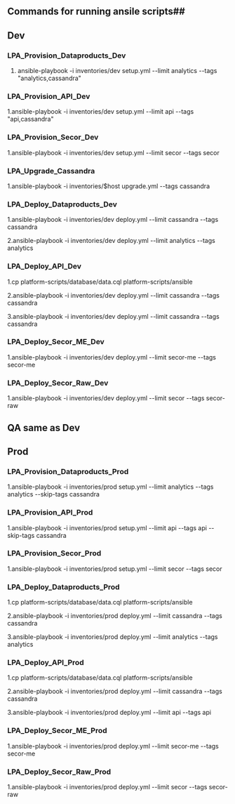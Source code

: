 ## Commands for running ansile scripts##

## Dev ##

### LPA_Provision_Dataproducts_Dev ###

1. ansible-playbook -i inventories/dev setup.yml --limit analytics --tags "analytics,cassandra"

### LPA_Provision_API_Dev ###

1.ansible-playbook -i inventories/dev setup.yml --limit api --tags "api,cassandra"

### LPA_Provision_Secor_Dev ###

1.ansible-playbook -i inventories/dev setup.yml --limit secor --tags secor

### LPA_Upgrade_Cassandra ###

1.ansible-playbook -i inventories/$host upgrade.yml --tags cassandra

### LPA_Deploy_Dataproducts_Dev ###

1.ansible-playbook -i inventories/dev deploy.yml --limit cassandra --tags cassandra

2.ansible-playbook -i inventories/dev deploy.yml --limit analytics --tags analytics

### LPA_Deploy_API_Dev ###

1.cp platform-scripts/database/data.cql platform-scripts/ansible

2.ansible-playbook -i inventories/dev deploy.yml --limit cassandra --tags cassandra

3.ansible-playbook -i inventories/dev deploy.yml --limit cassandra --tags cassandra

### LPA_Deploy_Secor_ME_Dev ###

1.ansible-playbook -i inventories/dev deploy.yml --limit secor-me --tags secor-me

### LPA_Deploy_Secor_Raw_Dev ###

1.ansible-playbook -i inventories/dev deploy.yml --limit secor --tags secor-raw



## QA same as Dev ##


## Prod ##

### LPA_Provision_Dataproducts_Prod ###

1.ansible-playbook -i inventories/prod setup.yml --limit analytics --tags analytics --skip-tags cassandra

### LPA_Provision_API_Prod ###
1.ansible-playbook -i inventories/prod setup.yml --limit api --tags api --skip-tags cassandra

### LPA_Provision_Secor_Prod ###
1.ansible-playbook -i inventories/prod setup.yml --limit secor --tags secor

### LPA_Deploy_Dataproducts_Prod ###
1.cp platform-scripts/database/data.cql platform-scripts/ansible

2.ansible-playbook -i inventories/prod deploy.yml --limit cassandra --tags cassandra

3.ansible-playbook -i inventories/prod deploy.yml --limit analytics --tags analytics

### LPA_Deploy_API_Prod ###
1.cp platform-scripts/database/data.cql platform-scripts/ansible

2.ansible-playbook -i inventories/prod deploy.yml --limit cassandra --tags cassandra

3.ansible-playbook -i inventories/prod deploy.yml --limit api --tags api

### LPA_Deploy_Secor_ME_Prod ###
1.ansible-playbook -i inventories/prod deploy.yml --limit secor-me --tags secor-me

### LPA_Deploy_Secor_Raw_Prod ###
1.ansible-playbook -i inventories/prod deploy.yml --limit secor --tags secor-raw
